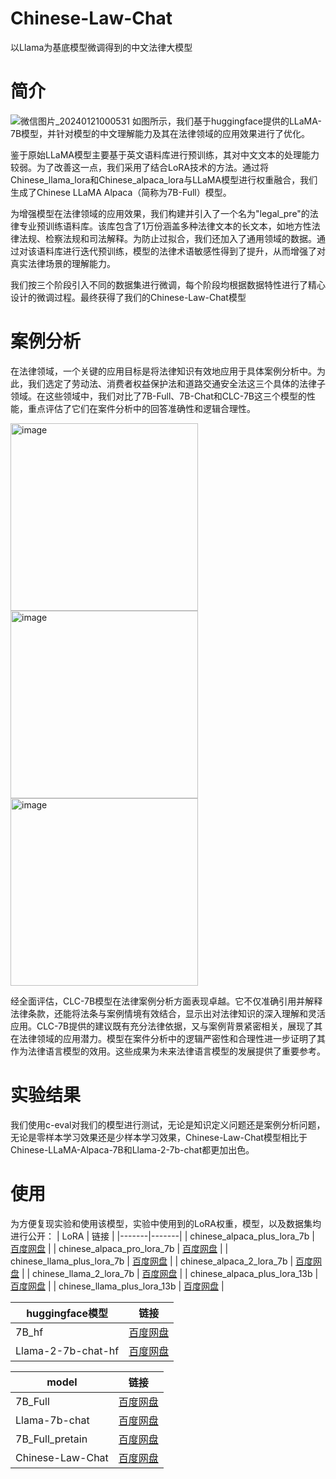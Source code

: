 # Chinese-Law-Chat
以Llama为基底模型微调得到的中文法律大模型

# 简介
![微信图片_20240121000531](https://github.com/yangyuhanga/Chinese-Law-Chat/assets/131662288/3dfd1225-5497-4763-8a13-285c009b42e6)
  如图所示，我们基于huggingface提供的LLaMA-7B模型，并针对模型的中文理解能力及其在法律领域的应用效果进行了优化。
  
  鉴于原始LLaMA模型主要基于英文语料库进行预训练，其对中文文本的处理能力较弱。为了改善这一点，我们采用了结合LoRA技术的方法。通过将Chinese_llama_lora和Chinese_alpaca_lora与LLaMA模型进行权重融合，我们生成了Chinese LLaMA Alpaca（简称为7B-Full）模型。
  
  为增强模型在法律领域的应用效果，我们构建并引入了一个名为"legal_pre"的法律专业预训练语料库。该库包含了1万份涵盖多种法律文本的长文本，如地方性法律法规、检察法规和司法解释。为防止过拟合，我们还加入了通用领域的数据。通过对该语料库进行迭代预训练，模型的法律术语敏感性得到了提升，从而增强了对真实法律场景的理解能力。
  
  我们按三个阶段引入不同的数据集进行微调，每个阶段均根据数据特性进行了精心设计的微调过程。最终获得了我们的Chinese-Law-Chat模型

# 案例分析
在法律领域，一个关键的应用目标是将法律知识有效地应用于具体案例分析中。为此，我们选定了劳动法、消费者权益保护法和道路交通安全法这三个具体的法律子领域。在这些领域中，我们对比了7B-Full、7B-Chat和CLC-7B这三个模型的性能，重点评估了它们在案件分析中的回答准确性和逻辑合理性。

<img width="300" alt="image" src="https://github.com/yangyuhanga/Chinese-Law-Chat/assets/131662288/83147eea-1da3-4075-9224-01d548d3d6c0">

<img width="300" alt="image" src="https://github.com/yangyuhanga/Chinese-Law-Chat/assets/131662288/f8434811-5d67-4165-a0fc-cd65727d5aa3">

<img width="300" alt="image" src="https://github.com/yangyuhanga/Chinese-Law-Chat/assets/131662288/860e2863-2f2f-4c49-b3f5-5d51204b2975">

经全面评估，CLC-7B模型在法律案例分析方面表现卓越。它不仅准确引用并解释法律条款，还能将法条与案例情境有效结合，显示出对法律知识的深入理解和灵活应用。CLC-7B提供的建议既有充分法律依据，又与案例背景紧密相关，展现了其在法律领域的应用潜力。模型在案件分析中的逻辑严密性和合理性进一步证明了其作为法律语言模型的效用。这些成果为未来法律语言模型的发展提供了重要参考。

# 实验结果
我们使用c-eval对我们的模型进行测试，无论是知识定义问题还是案例分析问题，无论是零样本学习效果还是少样本学习效果，Chinese-Law-Chat模型相比于Chinese-LLaMA-Alpaca-7B和Llama-2-7b-chat都更加出色。

# 使用
为方便复现实验和使用该模型，实验中使用到的LoRA权重，模型，以及数据集均进行公开：
| LoRA   | 链接   |
|-------|-------|
| chinese_alpaca_plus_lora_7b | [百度网盘](https://pan.baidu.com/s/1FuxaLDZ3K7Xmnie4hHKjBw?pwd=dps6) |
| chinese_alpaca_pro_lora_7b | [百度网盘](https://pan.baidu.com/s/1vgEL7RLpZMBrXa1VowAmbA?pwd=k3xc) |
| chinese_llama_plus_lora_7b | [百度网盘](https://pan.baidu.com/s/1OQ271ZylzoD1BIgkHEA5RQ?pwd=i6tv) |
| chinese_alpaca_2_lora_7b | [百度网盘](https://pan.baidu.com/s/13SDCCMLHOr27M1fNt0PLjQ?pwd=5a3x) |
| chinese_llama_2_lora_7b | [百度网盘](https://pan.baidu.com/s/15Ui4gjuRVSWFyyObv5HdVw?pwd=hfyy) |
| chinese_alpaca_plus_lora_13b | [百度网盘](https://pan.baidu.com/s/16R72rygdx4XrBQEeuYsWMQ?pwd=5w3z) |
| chinese_llama_plus_lora_13b | [百度网盘](https://pan.baidu.com/s/1bi0RjlhBEHE1aUJj4EaGew?pwd=anfa) |

| huggingface模型   | 链接   |
|-------|-------|
| 7B_hf | [百度网盘](https://pan.baidu.com/s/1GdScmUBAsT-XhvNt-0N_mg?pwd=nowg) |
| Llama-2-7b-chat-hf | [百度网盘](https://pan.baidu.com/s/1Z_0bzdyCOf83Pg9IDOLNeg?pwd=scio) |

| model   | 链接   |
|-------|-------|
| 7B_Full | [百度网盘](https://pan.baidu.com/s/1nIwvXW3FDj5fzZUJGjCPVQ?pwd=ib75) |
| Llama-7b-chat | [百度网盘](https://pan.baidu.com/s/16s9ZlugBwi86bFcgIBfJ_g?pwd=d3go) |
| 7B_Full_pretain | [百度网盘](https://pan.baidu.com/s/16TvHJw1P6A4ub4nRYVpqyw?pwd=dpxd) |
| Chinese-Law-Chat | [百度网盘](https://pan.baidu.com/s/1Ybei2_recVWfKXyp9lG-sA?pwd=w54x) |
